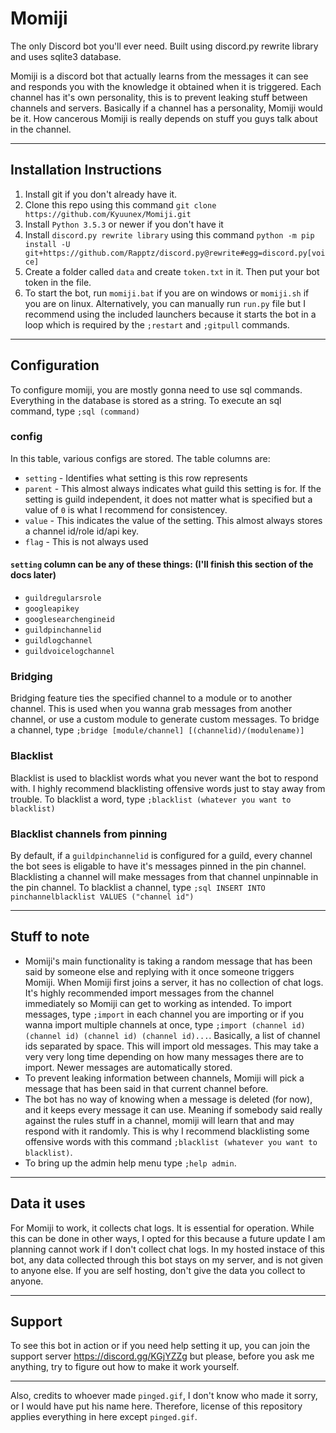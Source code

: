 # Momiji
The only Discord bot you'll ever need. Built using discord.py rewrite library and uses sqlite3 database.

Momiji is a discord bot that actually learns from the messages it can see and responds you with the knowledge it obtained when it is triggered. Each channel has it's own personality, this is to prevent leaking stuff between channels and servers. Basically if a channel has a personality, Momiji would be it. How cancerous Momiji is really depends on stuff you guys talk about in the channel.

---

## Installation Instructions

1. Install git if you don't already have it.
2. Clone this repo using this command `git clone https://github.com/Kyuunex/Momiji.git`
3. Install `Python 3.5.3` or newer if you don't have it
4. Install `discord.py rewrite library` using this command `python -m pip install -U git+https://github.com/Rapptz/discord.py@rewrite#egg=discord.py[voice]`
5. Create a folder called `data` and create `token.txt` in it. Then put your bot token in the file. 
6. To start the bot, run `momiji.bat` if you are on windows or `momiji.sh` if you are on linux. Alternatively, you can manually run `run.py` file but I recommend using the included launchers because it starts the bot in a loop which is required by the `;restart` and `;gitpull` commands.

---

## Configuration
To configure momiji, you are mostly gonna need to use sql commands. Everything in the database is stored as a string.
To execute an sql command, type `;sql (command)`

### config
In this table, various configs are stored. 
The table columns are:
+ `setting` - Identifies what setting is this row represents
+ `parent` - This almost always indicates what guild this setting is for. If the setting is guild independent, it does not matter what is specified but a value of `0` is what I recommend for consistencey.
+ `value` - This indicates the value of the setting. This almost always stores a channel id/role id/api key. 
+ `flag` - This is not always used

#### `setting` column can be any of these things: (I'll finish this section of the docs later)
+ `guildregularsrole`
+ `googleapikey`
+ `googlesearchengineid`
+ `guildpinchannelid`
+ `guildlogchannel`
+ `guildvoicelogchannel`

### Bridging
Bridging feature ties the specified channel to a module or to another channel. This is used when you wanna grab messages from another channel, or use a custom module to generate custom messages.
To bridge a channel, type `;bridge [module/channel] [(channelid)/(modulename)]`

### Blacklist
Blacklist is used to blacklist words what you never want the bot to respond with. I highly recommend blacklisting offensive words just to stay away from trouble.
To blacklist a word, type `;blacklist (whatever you want to blacklist)`

### Blacklist channels from pinning
By default, if a `guildpinchannelid` is configured for a guild, every channel the bot sees is eligable to have it's messages pinned in the pin channel. Blacklisting a channel will make messages from that channel unpinnable in the pin channel.
To blacklist a channel, type `;sql INSERT INTO pinchannelblacklist VALUES ("channel id")`

---

## Stuff to note

+ Momiji's main functionality is taking a random message that has been said by someone else and replying with it once someone triggers Momiji. When Momiji first joins a server, it has no collection of chat logs. It's highly recommended import messages from the channel immediately so Momiji can get to working as intended. To import messages, type `;import` in each channel you are importing or if you wanna import multiple channels at once, type `;import (channel id) (channel id) (channel id) (channel id)...`. Basically, a list of channel ids separated by space. This will import old messages. This may take a very very long time depending on how many messages there are to import. Newer messages are automatically stored.
+ To prevent leaking information between channels, Momiji will pick a message that has been said in that current channel before.
+ The bot has no way of knowing when a message is deleted (for now), and it keeps every message it can use. Meaning if somebody said really against the rules stuff in a channel, momiji will learn that and may respond with it randomly. This is why I recommend blacklisting some offensive words with this command `;blacklist (whatever you want to blacklist)`.
+ To bring up the admin help menu type `;help admin`.

---

## Data it uses

For Momiji to work, it collects chat logs. It is essential for operation. While this can be done in other ways, I opted for this because a future update I am planning cannot work if I don't collect chat logs. In my hosted instace of this bot, any data collected through this bot stays on my server, and is not given to anyone else. If you are self hosting, don't give the data you collect to anyone.

---

## Support

To see this bot in action or if you need help setting it up, you can join the support server https://discord.gg/KGjYZZg but please, before you ask me anything, try to figure out how to make it work yourself.

---

Also, credits to whoever made `pinged.gif`, I don't know who made it sorry, or I would have put his name here. Therefore, license of this repository applies everything in here except `pinged.gif`.